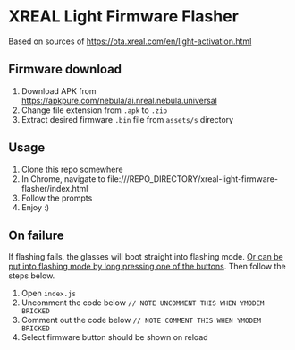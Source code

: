# XREAL Light Firmware Flasher

Based on sources of https://ota.xreal.com/en/light-activation.html

## Firmware download
1. Download APK from https://apkpure.com/nebula/ai.nreal.nebula.universal
2. Change file extension from `.apk` to `.zip`
3. Extract desired firmware `.bin` file from `assets/s` directory

## Usage
1. Clone this repo somewhere
2. In Chrome, navigate to file:///REPO_DIRECTORY/xreal-light-firmware-flasher/index.html
3. Follow the prompts
4. Enjoy :)

## On failure
If flashing fails, the glasses will boot straight into flashing mode. [Or can be put into flashing mode by long pressing one of the buttons](https://github.com/badicsalex/ar-drivers-rs/issues/7#issuecomment-1696160569). Then follow the steps below.
1. Open `index.js`
2. Uncomment the code below `// NOTE UNCOMMENT THIS WHEN YMODEM BRICKED`
3. Comment out the code below `// NOTE COMMENT THIS WHEN YMODEM BRICKED`
4. Select firmware button should be shown on reload
